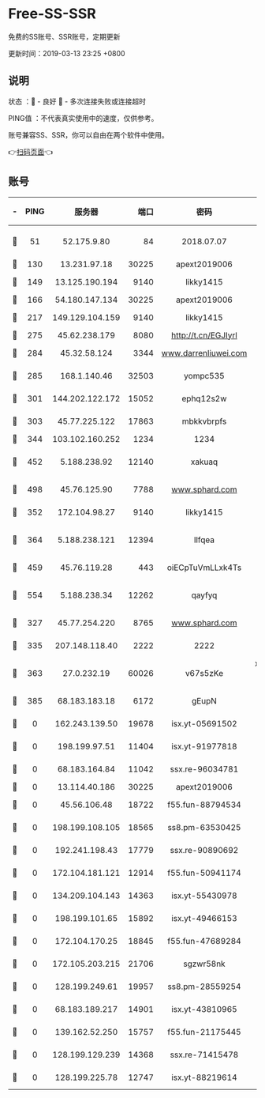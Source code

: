 # Free-SS-SSR

免费的SS账号、SSR账号，定期更新

更新时间：2019-03-13 23:25 +0800

## 说明

状态     ：🙂 - 良好 🙁 - 多次连接失败或连接超时

PING值   ：不代表真实使用中的速度，仅供参考。

账号兼容SS、SSR，你可以自由在两个软件中使用。

👉[扫码页面](https://liesauer.github.io/Free-SS-SSR/)👈

## 账号

|-|PING|服务器|端口|密码|加密方式|区域|
|:----:|:----:|:-----:|-----:|:----:|:----:|:----:|
|🙂|51|52.175.9.80|84|2018.07.07|chacha20-ietf-poly1305|HK|
|🙂|130|13.231.97.18|30225|apext2019006|chacha20|JP|
|🙂|149|13.125.190.194|9140|likky1415|aes-256-cfb|KR|
|🙂|166|54.180.147.134|30225|apext2019006|chacha20|KR|
|🙂|217|149.129.104.159|9140|likky1415|aes-256-cfb|HK|
|🙂|275|45.62.238.179|8080|http://t.cn/EGJIyrl|rc4-md5|CA|
|🙂|284|45.32.58.124|3344|www.darrenliuwei.com|aes-256-cfb|JP|
|🙂|285|168.1.140.46|32503|yompc535|aes-256-cfb|AU|
|🙂|301|144.202.122.172|15052|ephq12s2w|aes-256-cfb|US|
|🙂|303|45.77.225.122|17863|mbkkvbrpfs|aes-256-cfb|GB|
|🙂|344|103.102.160.252|1234|1234|rc4-md5|JP|
|🙂|452|5.188.238.92|12140|xakuaq|chacha20-ietf-poly1305|BR|
|🙂|498|45.76.125.90|7788|www.sphard.com|aes-256-cfb|AU|
|🙂|352|172.104.98.27|9140|likky1415|aes-256-cfb|JP|
|🙂|364|5.188.238.121|12394|llfqea|chacha20-ietf-poly1305|BR|
|🙂|459|45.76.119.28|443|oiECpTuVmLLxk4Ts|aes-256-cfb|AU|
|🙂|554|5.188.238.34|12262|qayfyq|chacha20-ietf-poly1305|BR|
|🙁|327|45.77.254.220|8765|www.sphard.com|aes-256-cfb|SG|
|🙁|335|207.148.118.40|2222|2222|aes-256-cfb|SG|
|🙁|363|27.0.232.19|60026|v67s5zKe|xchacha20-ietf-poly1305|HK|
|🙁|385|68.183.183.18|6172|gEupN|aes-256-cfb|SG|
|🙁|0|162.243.139.50|19678|isx.yt-05691502|aes-256-cfb|US|
|🙁|0|198.199.97.51|11404|isx.yt-91977818|aes-256-cfb|US|
|🙁|0|68.183.164.84|11042|ssx.re-96034781|aes-256-cfb|US|
|🙁|0|13.114.40.186|30225|apext2019006|chacha20|JP|
|🙁|0|45.56.106.48|18722|f55.fun-88794534|aes-256-cfb|US|
|🙁|0|198.199.108.105|18565|ss8.pm-63530425|aes-256-cfb|US|
|🙁|0|192.241.198.43|17779|ssx.re-90890692|aes-256-cfb|US|
|🙁|0|172.104.181.121|12914|f55.fun-50941174|aes-256-cfb|SG|
|🙁|0|134.209.104.143|14363|isx.yt-55430978|aes-256-cfb|SG|
|🙁|0|198.199.101.65|15892|isx.yt-49466153|aes-256-cfb|US|
|🙁|0|172.104.170.25|18845|f55.fun-47689284|aes-256-cfb|SG|
|🙁|0|172.105.203.215|21706|sgzwr58nk|aes-256-cfb|JP|
|🙁|0|128.199.249.61|19957|ss8.pm-28559254|aes-256-cfb|SG|
|🙁|0|68.183.189.217|14901|isx.yt-43810965|aes-256-cfb|SG|
|🙁|0|139.162.52.250|15757|f55.fun-21175445|aes-256-cfb|SG|
|🙁|0|128.199.129.239|14368|ssx.re-71415478|aes-256-cfb|SG|
|🙁|0|128.199.225.78|12747|isx.yt-88219614|aes-256-cfb|SG|
